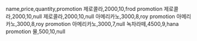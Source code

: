name,price,quantity,promotion
제로콜라,2000,10,frod promotion
제로콜라,2000,10,null
제로콜라,2000,10,null
아메리카노,3000,8,roy promotion
아메리카노,3000,8,roy promotion
아메리카노,3000,7,null
녹차라떼,4500,9,hana promotion
물,500,10,null
